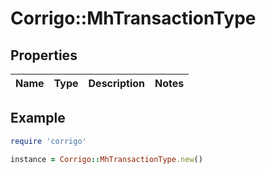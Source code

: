 # Corrigo::MhTransactionType

## Properties

| Name | Type | Description | Notes |
| ---- | ---- | ----------- | ----- |

## Example

```ruby
require 'corrigo'

instance = Corrigo::MhTransactionType.new()
```

